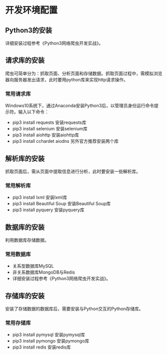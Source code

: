 # 开发环境配置
## Python3的安装
详细安装过程参考《Python3网络爬虫开发实战》。
## 请求库的安装
爬虫可简单分为：抓取页面、分析页面和存储数据。抓取页面过程中，需模拟浏览器向服务器发出请求，此时要用python库来实现http请求操作。
### 常用请求库
Windows10系统下，通过Anaconda安装Python3后，以管理员身份运行命令提示符。输入以下命令：

* pip3 install requests        安装requests库
* pip3 install selenium        安装selenium库
* pip3 install aiohttp         安装aiohttp库
* pip3 install cchardet aiodns 另外官方推荐安装两个库
## 解析库的安装
抓取页面后，需从页面中提取信息进行分析，此时要安装一些解析库。
### 常用解析库
* pip3 install lxml            安装lxml库
* pip3 install Beautiful Soup  安装Beautiful Soup库
* pip3 install pyquery         安装pyquery库
## 数据库的安装
利用数据库存储数据。
### 常用数据库
* 关系型数据库MySQL
* 非关系数据库MongoDB与Redis
* 详细安装过程参考《Python3网络爬虫开发实战》。
## 存储库的安装
安装了存储数据的数据库后，需要安装与Python交互的Python存储库。
### 常用存储库
* pip3 install pymysql 安装pymysql库
* pip3 install pymongo 安装pymongo库
* pip3 install redis   安装redis库  
